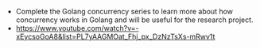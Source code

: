 
- Complete the Golang concurrency series to learn more about how concurrency works in Golang and will be useful for the research project.
- https://www.youtube.com/watch?v=-xEycsoGoA8&list=PL7yAAGMOat_Fhj_px_DzNzTsXs-mRwv1t
